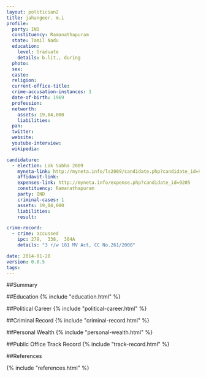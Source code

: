 ```yaml
---
layout: politician2
title: jahangeer. m.i
profile: 
  party: IND
  constituency: Ramanathapuram
  state: Tamil Nadu
  education: 
    level: Graduate
    details: b.lit., during
  photo: 
  sex: 
  caste: 
  religion: 
  current-office-title: 
  crime-accusation-instances: 1
  date-of-birth: 1969
  profession: 
  networth: 
    assets: 19,04,000
    liabilities: 
  pan: 
  twitter: 
  website: 
  youtube-interview: 
  wikipedia: 

candidature: 
  - election: Lok Sabha 2009
    myneta-link: http://myneta.info/ls2009/candidate.php?candidate_id=9205
    affidavit-link: 
    expenses-link: http://myneta.info/expense.php?candidate_id=9205
    constituency: Ramanathapuram 
    party: IND
    criminal-cases: 1
    assets: 19,04,000
    liabilities: 
    result:  

crime-record: 
  - crime: accussed
    ipc: 279,  338,  304A
    details: "3 r/w 181 MV Act, CC No.261/2008" 

date: 2014-01-28
version: 0.0.5
tags: 
---
```

##Summary


##Education
{% include "education.html" %}


##Political Career
{% include "political-career.html" %}


##Criminal Record
{% include "criminal-record.html" %}


##Personal Wealth
{% include "personal-wealth.html" %}


##Public Office Track Record
{% include "track-record.html" %}


##References


{% include "references.html" %}